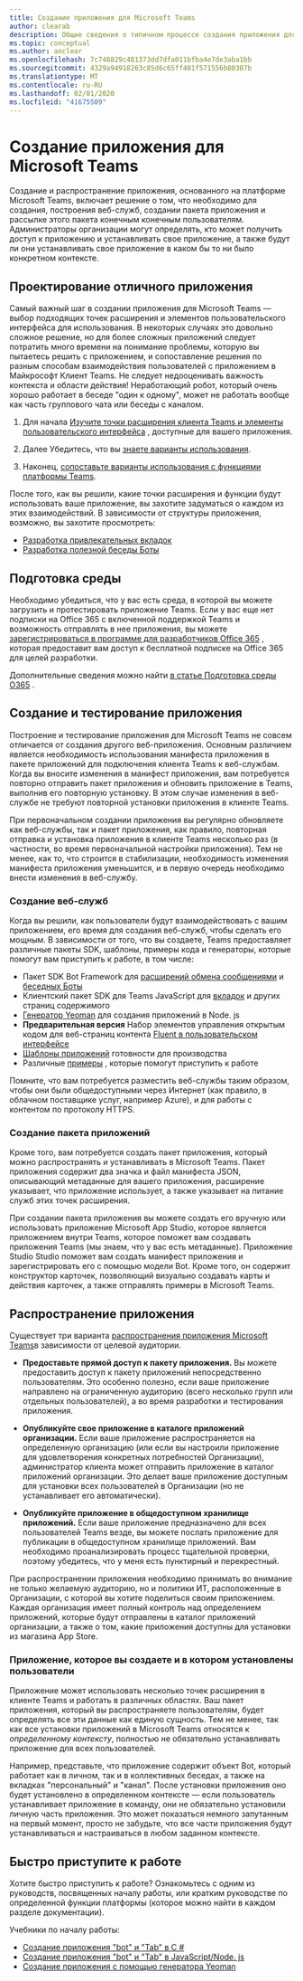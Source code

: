 ```yaml
---
title: Создание приложения для Microsoft Teams
author: clearab
description: Общие сведения о типичном процессе создания приложения для Microsoft Teams.
ms.topic: conceptual
ms.author: anclear
ms.openlocfilehash: 7c748829c481373dd7dfa011bfba4e7de3aba1bb
ms.sourcegitcommit: 4329a94918263c85d6c65ff401f571556b80307b
ms.translationtype: MT
ms.contentlocale: ru-RU
ms.lasthandoff: 02/01/2020
ms.locfileid: "41675509"
---
```

# <a name="building-an-app-for-microsoft-teams"></a>Создание приложения для Microsoft Teams

Создание и распространение приложения, основанного на платформе Microsoft Teams, включает решение о том, что необходимо для создания, построения веб-служб, создании пакета приложения и рассылке этого пакета конечным конечным пользователям. Администраторы организации могут определять, кто может получить доступ к приложению и устанавливать свое приложение, а также будут ли они устанавливать свое приложение в каком бы то ни было конкретном контексте.

## <a name="design-a-great-app"></a>Проектирование отличного приложения

Самый важный шаг в создании приложения для Microsoft Teams — выбор подходящих точек расширения и элементов пользовательского интерфейса для использования. В некоторых случаях это довольно сложное решение, но для более сложных приложений следует потратить много времени на понимание проблемы, которую вы пытаетесь решить с приложением, и сопоставление решения по разным способам взаимодействия пользователей с приложением в Майкрософт Клиент Teams. Не следует недооценивать важность контекста и области действия! Неработающий робот, который очень хорошо работает в беседе "один к одному", может не работать вообще как часть группового чата или беседы с каналом.

1. Для начала [Изучите точки расширения клиента Teams и элементы пользовательского интерфейса](~/concepts/extensibility-points.md) , доступные для вашего приложения.

2. Далее Убедитесь, что вы [знаете варианты использования](~/concepts/design/understand-use-cases.md).

3. Наконец, [сопоставьте варианты использования с функциями платформы Teams](~/concepts/design/map-use-cases.md).

После того, как вы решили, какие точки расширения и функции будут использовать ваше приложение, вы захотите задуматься о каждом из этих взаимодействий. В зависимости от структуры приложения, возможно, вы захотите просмотреть:

* [Разработка привлекательных вкладок](~/tabs/design/tabs.md)
* [Разработка полезной беседы Боты](~/bots/design/bots.md)

## <a name="prepare-your-environment"></a>Подготовка среды

Необходимо убедиться, что у вас есть среда, в которой вы можете загрузить и протестировать приложение Teams. Если у вас еще нет подписки на Office 365 с включенной поддержкой Teams и возможность отправлять в нее приложения, вы можете [зарегистрироваться в программе для разработчиков Office 365](https://dev.office.com/devprogram) , которая предоставит вам доступ к бесплатной подписке на Office 365 для целей разработки.

Дополнительные сведения можно найти [в статье Подготовка среды O365](~/concepts/build-and-test/prepare-your-o365-tenant.md) .

## <a name="build-and-test-your-app"></a>Создание и тестирование приложения

Построение и тестирование приложения для Microsoft Teams не совсем отличается от создания другого веб-приложения. Основным различием является необходимость использования манифеста приложения в пакете приложений для подключения клиента Teams к веб-службам. Когда вы вносите изменения в манифест приложения, вам потребуется повторно отправить пакет приложения и обновить приложение в Teams, выполнив его повторную установку. В этом случае изменения в веб-службе не требуют повторной установки приложения в клиенте Teams.

При первоначальном создании приложения вы регулярно обновляете как веб-службы, так и пакет приложения, как правило, повторная отправка и установка приложения в клиенте Teams несколько раз (в частности, во время первоначальной настройки приложения). Тем не менее, как то, что строится в стабилизации, необходимость изменения манифеста приложения уменьшится, и в первую очередь необходимо внести изменения в веб-службу.

### <a name="build-your-web-services"></a>Создание веб-служб

Когда вы решили, как пользователи будут взаимодействовать с вашим приложением, его время для создания веб-служб, чтобы сделать его мощным. В зависимости от того, что вы создаете, Teams предоставляет различные пакеты SDK, шаблоны, примеры кода и генераторы, которые помогут вам приступить к работе, в том числе:

* Пакет SDK Bot Framework для [расширений обмена сообщениями](~/messaging-extensions/what-are-messaging-extensions.md) и [беседных Боты](~/bots/what-are-bots.md)
* Клиентский пакет SDK для Teams JavaScript для [вкладок](~/tabs/what-are-tabs.md) и других страниц содержимого
* [Генератор Yeoman](~/tutorials/get-started-yeoman.md) для создания приложений в Node. js
* **Предварительная версия** Набор элементов управления открытым кодом для веб-страниц контента [Fluent в пользовательском интерфейсе](https://microsoft.github.io/fluent-ui-react/)
* [Шаблоны приложений](~/samples/app-templates.md) готовности для производства
* Различные [примеры](~/samples/code-samples.md) , которые помогут приступить к работе

Помните, что вам потребуется разместить веб-службы таким образом, чтобы они были общедоступными через Интернет (как правило, в облачном поставщике услуг, например Azure), и для работы с контентом по протоколу HTTPS.

### <a name="create-your-app-package"></a>Создание пакета приложений

Кроме того, вам потребуется создать пакет приложения, который можно распространять и устанавливать в Microsoft Teams. Пакет приложения содержит два значка и файл манифеста JSON, описывающий метаданные для вашего приложения, расширение указывает, что приложение использует, а также указывает на питание служб этих точек расширения.

При создании пакета приложения вы можете создать его вручную или использовать приложение Microsoft App Studio, которое является приложением внутри Teams, которое поможет вам создавать приложения Teams (мы знаем, что у вас есть метаданные). Приложение Studio Studio поможет вам создать манифест приложения и зарегистрировать его с помощью модели Bot. Кроме того, он содержит конструктор карточек, позволяющий визуально создавать карты и действия карточек, а также отправлять примеры в Microsoft Teams.

## <a name="distributing-your-app"></a>Распространение приложения

Существует три варианта [распространения приложения Microsoft Teams](~/concepts/deploy-and-publish/apps-publish.md)в зависимости от целевой аудитории.

* **Предоставьте прямой доступ к пакету приложения.** Вы можете предоставить доступ к пакету приложений непосредственно пользователям. Это особенно полезно, если ваше приложение направлено на ограниченную аудиторию (всего несколько групп или отдельных пользователей), а во время разработки и тестирования приложения.
  
* **Опубликуйте свое приложение в каталоге приложений организации.** Если ваше приложение распространяется на определенную организацию (или если вы настроили приложение для удовлетворения конкретных потребностей Организации), администратор клиента может отправить приложение в каталог приложений организации. Это делает ваше приложение доступным для установки всех пользователей в Организации (но не устанавливает его автоматически).
  
* **Опубликуйте приложение в общедоступном хранилище приложений.** Если ваше приложение предназначено для всех пользователей Teams везде, вы можете послать приложение для публикации в общедоступном хранилище приложений. Вам необходимо проанализировать процесс тщательной проверки, поэтому убедитесь, что у меня есть пунктирный и перекрестный.

При распространении приложения необходимо принимать во внимание не только желаемую аудиторию, но и политики ИТ, расположенные в Организации, с которой вы хотите поделиться своим приложением. Каждая организация имеет полный контроль над определением приложений, которые будут отправлены в каталог приложений организации, а также о том, какие приложения доступны для установки из магазина App Store.

### <a name="the-app-you-create-versus-the-app-your-users-install"></a>Приложение, которое вы создаете и в котором установлены пользователи

Приложение может использовать несколько точек расширения в клиенте Teams и работать в различных областях. Ваш пакет приложения, который вы распространяете пользователям, будет определять все эти данные как единую сущность. Тем не менее, так как все установки приложений в Microsoft Teams относятся к *определенному контексту*, полностью не обязательно устанавливать приложение для всех пользователей.

Например, представьте, что приложение содержит объект Bot, который работает как в личном, так и в коллективных беседах, а также на вкладках "персональный" и "канал". После установки приложения оно будет установлено в определенном контексте — если пользователь устанавливает приложение в команду, они не обязательно установили личную часть приложения. Это может показаться немного запутанным на первый момент, просто не забудьте, что все части приложения будут устанавливаться и настраиваться в любом заданном контексте.

## <a name="get-started-quickly"></a>Быстро приступите к работе

Хотите быстро приступить к работе? Ознакомьтесь с одним из руководств, посвященных началу работы, или кратким руководстве по определенной функции платформы (которое можно найти в каждом разделе документации).

Учебники по началу работы:

* [Создание приложения "bot" и "Tab" в C #](~/tutorials/get-started-dotnet-app-studio.md)
* [Создание приложения "bot" и "Tab" в JavaScript/Node. js](~/tutorials/get-started-nodejs-app-studio.md)
* [Создание приложения с помощью генератора Yeoman](~/tutorials/get-started-yeoman.md)

